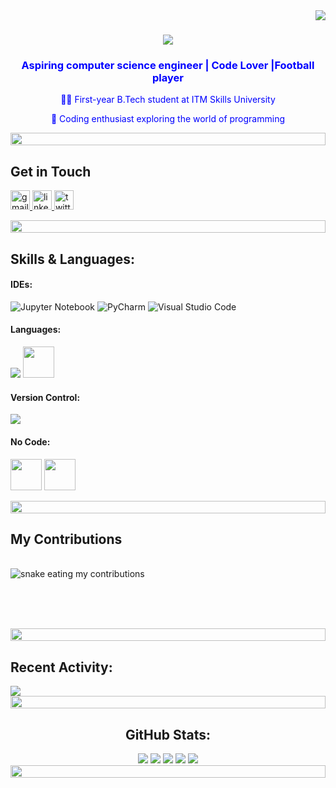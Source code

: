 <img align="right" src="https://visitor-badge.laobi.icu/badge?page_id=atharxva.atharxva" />

<h1 align="center">
    <img src="https://readme-typing-svg.herokuapp.com/?font=Righteous&size=35&center=true&vCenter=true&width=500&height=70&duration=4000&lines=Welcome+to+my+profile;+I'm+Atharva+Jadhav!" />



<h3 align="center">
    <font color="blue"> Aspiring computer science engineer  | Code Lover |Football player</font>
</h3>

<div align="center">
    <p><font color="blue">👨‍💻 First-year B.Tech student at ITM Skills University</font></p>
    <p><font color="blue">🚀 Coding enthusiast exploring the world of programming</font></p>
</div>



<div align="left">
    <div align="left">
  <img src="https://i.imgur.com/dBaSKWF.gif" height="20" width="100%">
</div>

   <h2>Get in Touch</h2>
  <p>
    </a>
    <a href="mailto:atharvajadhavlm10@gmail.com" target="_blank">
      <img src="https://img.shields.io/static/v1?message=Gmail&logo=gmail&label=&color=D14836&logoColor=white&labelColor=&style=for-the-badge" height="31" alt="gmail logo"  />
    </a>
    <a href="https://www.linkedin.com/in/atharva-santosh-jadhav-885083252/" target="_blank">
      <img src="https://img.shields.io/static/v1?message=LinkedIn&logo=linkedin&label=&color=0077B5&logoColor=white&labelColor=&style=for-the-badge" height="31" alt="linkedin logo"  />
    </a>
    <a href="https://twitter.com/atharva28601316">
      <img src="https://img.shields.io/static/v1?message=Twitter&logo=twitter&label=&color=1DA1F2&logoColor=white&labelColor=&style=for-the-badge" height="31" alt="twitter logo"  />
    </a>
  </p>
</div>

<div align="center">
    <div align="center">
  <img src="https://i.imgur.com/dBaSKWF.gif" height="20" width="100%">
</div>
<div align="left">
  <h2>Skills & Languages:</h2>

<h4>IDEs:</h4>
<p>
    <img src="https://img.shields.io/badge/jupyter-%23FA0F00.svg?style=for-the-badge&logo=jupyter&logoColor=white" alt="Jupyter Notebook">
    <img src="https://img.shields.io/badge/pycharm-143?style=for-the-badge&logo=pycharm&logoColor=black&color=black&labelColor=green" alt="PyCharm">
    <img src="https://img.shields.io/badge/Visual%20Studio%20Code-0078d7.svg?style=for-the-badge&logo=visual-studio-code&logoColor=white" alt="Visual Studio Code">
</p>
</div>
</p>
<div align="left">
  <h4>Languages:</h4>
      <img src="https://skillicons.dev/icons?i=c,cpp,py&theme=dark" />
      <img src="https://upload.wikimedia.org/wikipedia/commons/7/75/Scratch.logo.S.png" width="50" height="50">
  
<h4>Version Control:</h4>
<p>
    <img src="https://skillicons.dev/icons?i=git,github&theme=dark" />
</p>
<h4>No Code:</h4>
<p>
 <img src="https://www.appsheet.com/Content/img/material/appsheet_rebrand_logo.svg" width="50" height="50" theme="dark"> 
<img src="https://img.shields.io/badge/wix-0078d7.svg?style=for-the-badge&logo=&logoColor=black" width="50" height="50" theme="light">
</p>
    <div align="center">
  <img src="https://i.imgur.com/dBaSKWF.gif" height="20" width="100%">
</div>
<div align="left">
  <h2>My Contributions</h2>
  <br>
  <img alt="snake eating my contributions" src="https://raw.githubusercontent.com/atharxva/atharxva/output/github-contribution-grid-snake.svg" />
  
  <br/><br/><br/>
</div>
<div align="center">
  <img src="https://i.imgur.com/dBaSKWF.gif" height="20" width="100%">
</div>


<div align="left">
  <h2>Recent Activity:</h2>
  <img src="https://github-readme-stats.vercel.app/api/?username=atharxva&show_icons=true&theme=react&include_all_commits=true&count_private=true&hide=stars,issues" />
</div>

  <img src="https://i.imgur.com/dBaSKWF.gif" height="20" width="100%">


<div align="center">
  <h2>GitHub Stats:</h2>
  <img src="http://github-profile-summary-cards.vercel.app/api/cards/profile-details?username=atharxva&theme=transparent" />
  <img src="http://github-profile-summary-cards.vercel.app/api/cards/repos-per-language?username=atharxva&theme=solarized" />
  <img src="http://github-profile-summary-cards.vercel.app/api/cards/most-commit-language?username=atharxva&theme=transparent" />
  <img src="http://github-profile-summary-cards.vercel.app/api/cards/stats?username=atharxva&theme=transparent" />
  <img src="http://github-profile-summary-cards.vercel.app/api/cards/productive-time?username=atharxva&theme=solarized&utcOffset=5.3" />
</div>

<div align="center">
  <img src="https://i.imgur.com/dBaSKWF.gif" height="20" width="100%">
</div>
